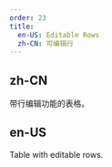 ```yaml
---
order: 23
title:
  en-US: Editable Rows
  zh-CN: 可编辑行
---
```


## zh-CN

带行编辑功能的表格。

## en-US

Table with editable rows.

